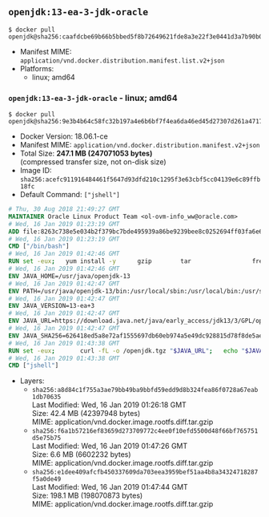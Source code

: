 ## `openjdk:13-ea-3-jdk-oracle`

```console
$ docker pull openjdk@sha256:caafdcbe69b66b5bbed5f8b72649621fde8a3e22f3e0441d3a7b90b0e28bf3d4
```

-	Manifest MIME: `application/vnd.docker.distribution.manifest.list.v2+json`
-	Platforms:
	-	linux; amd64

### `openjdk:13-ea-3-jdk-oracle` - linux; amd64

```console
$ docker pull openjdk@sha256:9e3b4b64c58fc32b197a4e6b6bf7f4ea6da46ed45d27307d261a4717a7d35e2b
```

-	Docker Version: 18.06.1-ce
-	Manifest MIME: `application/vnd.docker.distribution.manifest.v2+json`
-	Total Size: **247.1 MB (247071053 bytes)**  
	(compressed transfer size, not on-disk size)
-	Image ID: `sha256:acefc911916484461f5647d93dfd210c1295f3e63cbf5cc04139e6c89ffb18fc`
-	Default Command: `["jshell"]`

```dockerfile
# Thu, 30 Aug 2018 21:49:27 GMT
MAINTAINER Oracle Linux Product Team <ol-ovm-info_ww@oracle.com>
# Wed, 16 Jan 2019 01:23:19 GMT
ADD file:8263c738e5e034b2f379bc7bde495939a86be9239bee8c0252694ff03fa6e638 in / 
# Wed, 16 Jan 2019 01:23:19 GMT
CMD ["/bin/bash"]
# Wed, 16 Jan 2019 01:42:46 GMT
RUN set -eux; 	yum install -y 		gzip 		tar 				freetype fontconfig 	; 	rm -rf /var/cache/yum
# Wed, 16 Jan 2019 01:42:46 GMT
ENV JAVA_HOME=/usr/java/openjdk-13
# Wed, 16 Jan 2019 01:42:47 GMT
ENV PATH=/usr/java/openjdk-13/bin:/usr/local/sbin:/usr/local/bin:/usr/sbin:/usr/bin:/sbin:/bin
# Wed, 16 Jan 2019 01:42:47 GMT
ENV JAVA_VERSION=13-ea+3
# Wed, 16 Jan 2019 01:42:47 GMT
ENV JAVA_URL=https://download.java.net/java/early_access/jdk13/3/GPL/openjdk-13-ea+3_linux-x64_bin.tar.gz
# Wed, 16 Jan 2019 01:42:47 GMT
ENV JAVA_SHA256=626418ed5a8e72af1555697db60eb974a5e49dc928815d78f8de5ae217585981
# Wed, 16 Jan 2019 01:43:38 GMT
RUN set -eux; 		curl -fL -o /openjdk.tgz "$JAVA_URL"; 	echo "$JAVA_SHA256 */openjdk.tgz" | sha256sum -c -; 	mkdir -p "$JAVA_HOME"; 	tar --extract --file /openjdk.tgz --directory "$JAVA_HOME" --strip-components 1; 	rm /openjdk.tgz; 		ln -sfT "$JAVA_HOME" /usr/java/default; 	ln -sfT "$JAVA_HOME" /usr/java/latest; 	for bin in "$JAVA_HOME/bin/"*; do 		base="$(basename "$bin")"; 		[ ! -e "/usr/bin/$base" ]; 		alternatives --install "/usr/bin/$base" "$base" "$bin" 20000; 	done; 		java -Xshare:dump; 		java --version; 	javac --version
# Wed, 16 Jan 2019 01:43:38 GMT
CMD ["jshell"]
```

-	Layers:
	-	`sha256:a8d84c1f755a3ae79bb49ba9bbfd59edd9d8b324fea86f0728a67eab1db70635`  
		Last Modified: Wed, 16 Jan 2019 01:26:18 GMT  
		Size: 42.4 MB (42397948 bytes)  
		MIME: application/vnd.docker.image.rootfs.diff.tar.gzip
	-	`sha256:f6a1b57216ef83659d273709772c4ee0f10efd5500d48f66bf765751d5e75b75`  
		Last Modified: Wed, 16 Jan 2019 01:47:26 GMT  
		Size: 6.6 MB (6602232 bytes)  
		MIME: application/vnd.docker.image.rootfs.diff.tar.gzip
	-	`sha256:e1dee409afcfb450337609da703eea3959bef51aa4b8a34324718287f5a0de49`  
		Last Modified: Wed, 16 Jan 2019 01:47:44 GMT  
		Size: 198.1 MB (198070873 bytes)  
		MIME: application/vnd.docker.image.rootfs.diff.tar.gzip
